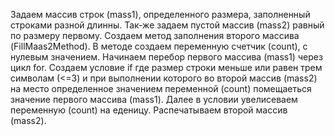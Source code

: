 Задаем массив строк (mass1), определенного размера, заполненный строками разной длинны. 
Так-же задаем пустой массив (mass2) равный по размеру первому. 
Создаем метод заполнения второго массива (FillMaas2Method). В методе создаем переменную счетчик (count), с нулевым значением.
Начинаем перебор первого массива (mass1) через цикл for.
Создаем условие if где размер строки меньше или равен трем символам (<=3) и при выполнении которого во второй массив (mass2) 
на место определенное значением переменной (count) помещаеться значение первого массива (mass1).
Далее в условии увелисеваем переменную (count) на еденицу. 
Распечатываем второй массив (mass2).
